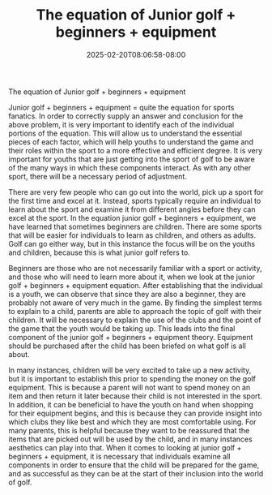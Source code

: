 ﻿---
title: "The equation of Junior golf + beginners + equipment"
date: 2025-02-20T08:06:58-08:00
description: "junior golf Tips for Web Success"
featured_image: "/images/junior golf.jpg"
tags: ["junior golf"]
---

The equation of Junior golf + beginners + equipment

Junior golf + beginners + equipment = quite the equation for sports fanatics.  In order to correctly supply an answer and conclusion for the above problem, it is very important to identify each of the individual portions of the equation.  This will allow us to understand the essential pieces of each factor, which will help youths to understand the game and their roles within the sport to a more effective and efficient degree.  It is very important for youths that are just getting into the sport of golf to be aware of the many ways in which these components interact.  As with any other sport, there will be a necessary period of adjustment.

There are very few people who can go out into the world, pick up a sport for the first time and excel at it.  Instead, sports typically require an individual to learn about the sport and examine it from different angles before they can excel at the sport.  In the equation junior golf + beginners + equipment, we have learned that sometimes beginners are children.  There are some sports that will be easier for individuals to learn as children, and others as adults.  Golf can go either way, but in this instance the focus will be on the youths and children, because this is what junior golf refers to.

Beginners are those who are not necessarily familiar with a sport or activity, and those who will need to learn more about it, when we look at the junior golf + beginners + equipment equation.  After establishing that the individual is a youth, we can observe that since they are also a beginner, they are probably not aware of very much in the game.  By finding the simplest terms to explain to a child, parents are able to approach the topic of golf with their children.  It will be necessary to explain the use of the clubs and the point of the game that the youth would be taking up.  This leads into the final component of the junior golf + beginners + equipment theory.  Equipment should be purchased after the child has been briefed on what golf is all about.

In many instances, children will be very excited to take up a new activity, but it is important to establish this prior to spending the money on the golf equipment.  This is because a parent will not want to spend money on an item and then return it later because their child is not interested in the sport.  In addition, it can be beneficial to have the youth on hand when shopping for their equipment begins, and this is because they can provide insight into which clubs they like best and which they are most comfortable using.  For many parents, this is helpful because they want to be reassured that the items that are picked out will be used by the child, and in many instances aesthetics can play into that.  When it comes to looking at junior golf + beginners + equipment, it is necessary that individuals examine all components in order to ensure that the child will be prepared for the game, and as successful as they can be at the start of their inclusion into the world of golf.

